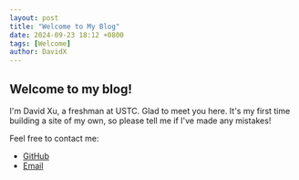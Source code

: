 ```yaml
---
layout: post
title: "Welcome to My Blog"
date: 2024-09-23 18:12 +0800
tags: [Welcome]
author: DavidX
---
```

## Welcome to my blog!

I\'m David Xu, a freshman at USTC. Glad to meet you here. It\'s my first time building a site of my own, so please tell me if I\'ve made any mistakes!

Feel free to contact me:

- [GitHub](https://github.com/Davidasx)
- [Email](mailto:blog@davidx.top)
